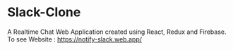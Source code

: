 # Slack-Clone
A Realtime Chat Web Application created using React, Redux and Firebase. To see Website : https://notify-slack.web.app/
